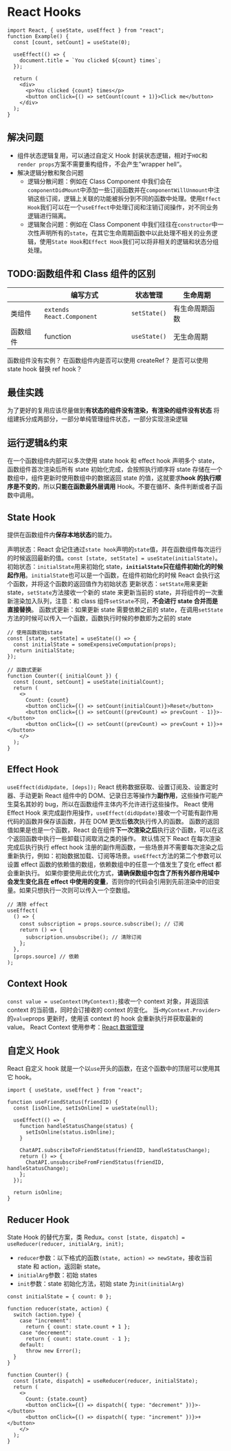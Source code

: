 # React Hooks

```JSX
import React, { useState, useEffect } from "react";
function Example() {
  const [count, setCount] = useState(0);

  useEffect(() => {
    document.title = `You clicked ${count} times`;
  });

  return (
    <div>
      <p>You clicked {count} times</p>
      <button onClick={() => setCount(count + 1)}>Click me</button>
    </div>
  );
}
```

## 解决问题

- 组件状态逻辑复用，可以通过自定义 Hook 封装状态逻辑，相对于`HOC`和`render props`方案不需要重构组件，不会产生”wrapper hell“。
- 解决逻辑分散和聚合问题
  - 逻辑分散问题：例如在 Class Component 中我们会在`componentDidMount`中添加一些订阅函数并在`componentWillUnmount`中注销这些订阅，逻辑上关联的功能被拆分到不同的函数中处理。使用`Effect Hook`我们可以在一个`useEffect`中处理订阅和注销订阅操作，对不同业务逻辑进行隔离。
  - 逻辑聚合问题：例如在 Class Component 中我们往往在`constructor`中一次性声明所有的`state`，在其它生命周期函数中以此处理不相关的业务逻辑，使用`State Hook`和`Effect Hook`我们可以将非相关的逻辑和状态分组处理。

## TODO:函数组件和 Class 组件的区别

|          | 编写方式                  | 状态管理     | 生命周期       |
| -------- | ------------------------- | ------------ | -------------- |
| 类组件   | `extends React.Component` | `setState()` | 有生命周期函数 |
| 函数组件 | function                  | `useState()` | 无生命周期     |

函数组件没有实例？
在函数组件内是否可以使用 createRef？
是否可以使用 state hook 替换 ref hook？

## 最佳实践

为了更好的复用应该尽量做到**有状态的组件没有渲染，有渲染的组件没有状态**
将组建拆分成两部分，一部分单纯管理组件状态，一部分实现渲染逻辑

## 运行逻辑&约束

在一个函数组件内部可以多次使用 state hook 和 effect hook 声明多个 state，函数组件首次渲染后所有 state 初始化完成，会按照执行顺序将 state 存储在一个数组中，组件更新时使用数组中的数据返回 state 的值，这就要求**hook 的执行顺序是不变的**，所以**只能在函数最外层调用** Hook。不要在循环、条件判断或者子函数中调用。

## State Hook

提供在函数组件内**保存本地状态**的能力。

声明状态：React 会记住通过`state hook`声明的`state`值，并在函数组件每次运行的时候返回最新的值。`const [state, setState] = useState(initialState)`。
初始状态：`initialState`用来初始化 state，**`initialState`只在组件初始化的时候起作用**。`initialState`也可以是一个函数，在组件初始化的时候 React 会执行这个函数，并将这个函数的返回值作为初始状态
更新状态：`setState`用来更新 state，`setState`方法接收一个新的 state 来更新当前的 state，并将组件的一次重新渲染加入队列，注意：和 class 组件`setState`不同，**不会进行 state 合并而是直接替换**。
函数式更新：如果更新 state 需要依赖之前的 state，在调用`setState`方法的时候可以传入一个函数，函数执行时候的参数即为之前的 state

```JSX
// 使用函数初始state
const [state, setState] = useState(() => {
  const initialState = someExpensiveComputation(props);
  return initialState;
});

// 函数式更新
function Counter({ initialCount }) {
  const [count, setCount] = useState(initialCount);
  return (
    <>
      Count: {count}
      <button onClick={() => setCount(initialCount)}>Reset</button>
      <button onClick={() => setCount((prevCount) => prevCount - 1)}>-</button>
      <button onClick={() => setCount((prevCount) => prevCount + 1)}>+</button>
    </>
  );
}
```

## Effect Hook

`useEffect(didUpdate, [deps]);`
React 统称数据获取、设置订阅及、设置定时器、手动更新 React 组件中的 DOM、记录日志等操作为**副作用**，这些操作可能产生莫名其妙的 bug，所以在函数组件主体内不允许进行这些操作。
React 使用 Effect Hook 来完成副作用操作，`useEffect(didUpdate)`接收一个可能有副作用代码的函数并保存该函数，并在 DOM 更改后**依次**执行传入的函数。
函数的返回值如果是也是一个函数，React 会在组件**下一次渲染之后**执行这个函数，可以在这个返回函数中执行一些卸载订阅取消之类的操作。
默认情况下 React 在每次渲染完成后执行执行 effect hook 注册的副作用函数，一些场景并不需要每次渲染之后重新执行，例如：初始数据加载、订阅等场景。`useEffect`方法的第二个参数可以设置 effect 函数的依赖值的数组，依赖数组中的任意一个值发生了变化 effect 都会重新执行。
如果你要使用此优化方式，**请确保数组中包含了所有外部作用域中会发生变化且在 effect 中使用的变量**，否则你的代码会引用到先前渲染中的旧变量。如果只想执行一次则可以传入一个空数组。

```JSX
// 清除 effect
useEffect(
  () => {
    const subscription = props.source.subscribe(); // 订阅
    return () => {
      subscription.unsubscribe(); // 清除订阅
    };
  },
  [props.source] // 依赖
);
```

## Context Hook

`const value = useContext(MyContext);`接收一个 context 对象，并返回该 context 的当前值，同时会订接收的 context 的变化。
当`<MyContext.Provider>`的`value`props 更新时，使用该 context 的 hook 会重新执行并获取最新的 value。
React Context 使用参考：[React 数据管理](./React数据管理.md)

## 自定义 Hook

React 自定义 hook 就是一个以`use`开头的函数，在这个函数中的顶层可以使用其它 hook。

```JSX
import { useState, useEffect } from "react";

function useFriendStatus(friendID) {
  const [isOnline, setIsOnline] = useState(null);

  useEffect(() => {
    function handleStatusChange(status) {
      setIsOnline(status.isOnline);
    }

    ChatAPI.subscribeToFriendStatus(friendID, handleStatusChange);
    return () => {
      ChatAPI.unsubscribeFromFriendStatus(friendID, handleStatusChange);
    };
  });

  return isOnline;
}
```

## Reducer Hook

State Hook 的替代方案，类 Redux。`const [state, dispatch] = useReducer(reducer, initialArg, init);`

- `reducer`参数：以下格式的函数`(state, action) => newState`，接收当前 state 和 action，返回新 state。
- `initialArg`参数：初始 states
- `init`参数：state 初始化方法，初始 state 为`init(initialArg)`

```JSX
const initialState = { count: 0 };

function reducer(state, action) {
  switch (action.type) {
    case "increment":
      return { count: state.count + 1 };
    case "decrement":
      return { count: state.count - 1 };
    default:
      throw new Error();
  }
}

function Counter() {
  const [state, dispatch] = useReducer(reducer, initialState);
  return (
    <>
      Count: {state.count}
      <button onClick={() => dispatch({ type: "decrement" })}>-</button>
      <button onClick={() => dispatch({ type: "increment" })}>+</button>
    </>
  );
}
```
